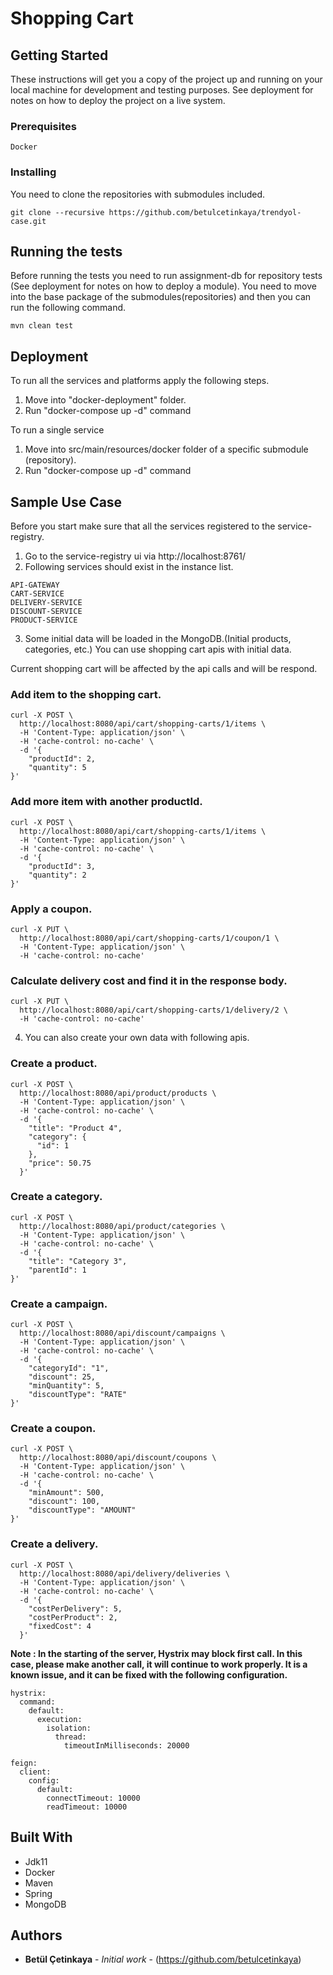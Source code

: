 # Shopping Cart


## Getting Started

These instructions will get you a copy of the project up and running on your local machine for development and testing purposes. See deployment for notes on how to deploy the project on a live system.

### Prerequisites

```
Docker
```

### Installing
You need to clone the repositories with submodules included.

```
git clone --recursive https://github.com/betulcetinkaya/trendyol-case.git
```

## Running the tests
Before running the tests you need to run assignment-db for repository tests (See deployment for notes on how to deploy a module). You need to move into the base package of the submodules(repositories) and then you can run the following command.

```
mvn clean test
```

## Deployment

To run all the services and platforms apply the following steps.

1. Move into "docker-deployment" folder.
2. Run "docker-compose up -d" command

To run a single service
1. Move into src/main/resources/docker folder of a specific submodule (repository).
2. Run "docker-compose up -d" command

## Sample Use Case

Before you start make sure that all the services registered to the service-registry.

1. Go to the service-registry ui via http://localhost:8761/
2. Following services should exist in the instance list. 
```
API-GATEWAY	
CART-SERVICE
DELIVERY-SERVICE
DISCOUNT-SERVICE
PRODUCT-SERVICE
```
3. Some initial data will be loaded in the MongoDB.(Initial products, categories, etc.) You can use shopping cart apis with initial data.
 
 Current shopping cart will be affected by the api calls and will be respond. 

### Add item to the shopping cart.
```
curl -X POST \
  http://localhost:8080/api/cart/shopping-carts/1/items \
  -H 'Content-Type: application/json' \
  -H 'cache-control: no-cache' \
  -d '{
	"productId": 2,
	"quantity": 5
}'
```

### Add more item with another productId.
```
curl -X POST \
  http://localhost:8080/api/cart/shopping-carts/1/items \
  -H 'Content-Type: application/json' \
  -H 'cache-control: no-cache' \
  -d '{
	"productId": 3,
	"quantity": 2
}'
```
### Apply a coupon.
```
curl -X PUT \
  http://localhost:8080/api/cart/shopping-carts/1/coupon/1 \
  -H 'Content-Type: application/json' \
  -H 'cache-control: no-cache'
```
### Calculate delivery cost and find it in the response body.
```
curl -X PUT \
  http://localhost:8080/api/cart/shopping-carts/1/delivery/2 \
  -H 'cache-control: no-cache'
```  
4. You can also create your own data with following apis.

### Create a product.
```
curl -X POST \
  http://localhost:8080/api/product/products \
  -H 'Content-Type: application/json' \
  -H 'cache-control: no-cache' \
  -d '{
    "title": "Product 4",
    "category": {
      "id": 1
    },
    "price": 50.75
  }'
```  
### Create a category.
```
curl -X POST \
  http://localhost:8080/api/product/categories \
  -H 'Content-Type: application/json' \
  -H 'cache-control: no-cache' \
  -d '{
    "title": "Category 3",
    "parentId": 1
}'
```
### Create a campaign.
```
curl -X POST \
  http://localhost:8080/api/discount/campaigns \
  -H 'Content-Type: application/json' \
  -H 'cache-control: no-cache' \
  -d '{
    "categoryId": "1",
    "discount": 25,
    "minQuantity": 5,
    "discountType": "RATE"
}'
```
### Create a coupon.
```
curl -X POST \
  http://localhost:8080/api/discount/coupons \
  -H 'Content-Type: application/json' \
  -H 'cache-control: no-cache' \
  -d '{
    "minAmount": 500,
    "discount": 100,
    "discountType": "AMOUNT"
}'
```
### Create a delivery.
```
curl -X POST \
  http://localhost:8080/api/delivery/deliveries \
  -H 'Content-Type: application/json' \
  -H 'cache-control: no-cache' \
  -d '{
    "costPerDelivery": 5,
    "costPerProduct": 2,
    "fixedCost": 4
  }'
```

**Note : In the starting of the server, Hystrix may block first call. In this case, please make another call, it will continue to work properly. It is a known issue, and it can be fixed with the following configuration.**
```
hystrix:
  command:
    default:
      execution:
        isolation:
          thread:
            timeoutInMilliseconds: 20000

feign:
  client:
    config:
      default:
        connectTimeout: 10000
        readTimeout: 10000
```

## Built With

* Jdk11
* Docker
* Maven
* Spring
* MongoDB

## Authors

* **Betül Çetinkaya** - *Initial work* - (https://github.com/betulcetinkaya)
